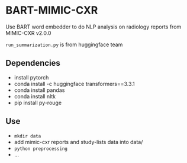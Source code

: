 # BART-MIMIC-CXR

Use BART word embedder to do NLP analysis on radiology reports from MIMIC-CXR v2.0.0

`run_summarization.py` is from huggingface team

## Dependencies
 - install pytorch
 - conda install -c huggingface transformers==3.3.1
 - conda install pandas
 - conda install nltk
 - pip install py-rouge

## Use
 - `mkdir data`
 - add mimic-cxr reports and study-lists data into data/
 - `python preprocessing`
 - ...


